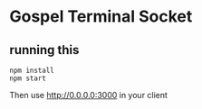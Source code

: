 Gospel Terminal Socket
====================

running this
-----------------

```
npm install
npm start
```

Then use http://0.0.0.0:3000 in your client


